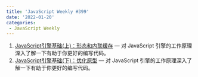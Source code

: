 ```yaml
---
title: 'JavaScript Weekly #399'
date: '2022-01-20'
categories:
 - JavaScript Weekly
---
```


1. [JavaScript引擎基础(上)：形态和内联缓存](../../javascript_weekly/399/js_engine_shape_and_inline_caches.md) — 对 JavaScript 引擎的工作原理深入了解一下有助于你更好的编写代码。
2. [JavaScript引擎基础(下)：优化原型](../../javascript_weekly/399/js_engine_optimizing_prototype.md) — 对 JavaScript 引擎的工作原理深入了解一下有助于你更好的编写代码。

